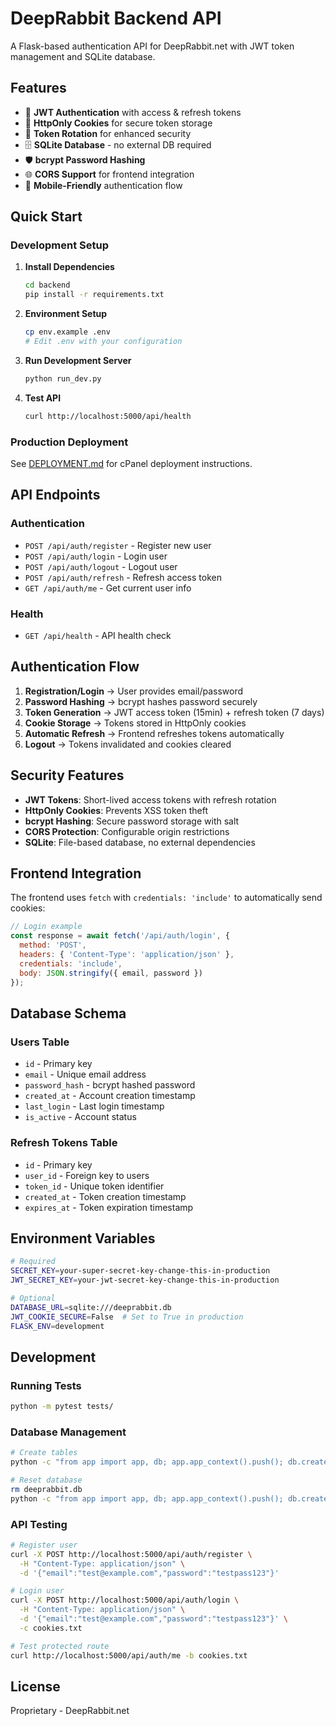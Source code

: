 # DeepRabbit Backend API

A Flask-based authentication API for DeepRabbit.net with JWT token management and SQLite database.

## Features

- 🔐 **JWT Authentication** with access & refresh tokens
- 🍪 **HttpOnly Cookies** for secure token storage
- 🔄 **Token Rotation** for enhanced security
- 🗄️ **SQLite Database** - no external DB required
- 🛡️ **bcrypt Password Hashing**
- 🌐 **CORS Support** for frontend integration
- 📱 **Mobile-Friendly** authentication flow

## Quick Start

### Development Setup

1. **Install Dependencies**
   ```bash
   cd backend
   pip install -r requirements.txt
   ```

2. **Environment Setup**
   ```bash
   cp env.example .env
   # Edit .env with your configuration
   ```

3. **Run Development Server**
   ```bash
   python run_dev.py
   ```

4. **Test API**
   ```bash
   curl http://localhost:5000/api/health
   ```

### Production Deployment

See [DEPLOYMENT.md](./DEPLOYMENT.md) for cPanel deployment instructions.

## API Endpoints

### Authentication
- `POST /api/auth/register` - Register new user
- `POST /api/auth/login` - Login user  
- `POST /api/auth/logout` - Logout user
- `POST /api/auth/refresh` - Refresh access token
- `GET /api/auth/me` - Get current user info

### Health
- `GET /api/health` - API health check

## Authentication Flow

1. **Registration/Login** → User provides email/password
2. **Password Hashing** → bcrypt hashes password securely
3. **Token Generation** → JWT access token (15min) + refresh token (7 days)
4. **Cookie Storage** → Tokens stored in HttpOnly cookies
5. **Automatic Refresh** → Frontend refreshes tokens automatically
6. **Logout** → Tokens invalidated and cookies cleared

## Security Features

- **JWT Tokens**: Short-lived access tokens with refresh rotation
- **HttpOnly Cookies**: Prevents XSS token theft
- **bcrypt Hashing**: Secure password storage with salt
- **CORS Protection**: Configurable origin restrictions
- **SQLite**: File-based database, no external dependencies

## Frontend Integration

The frontend uses `fetch` with `credentials: 'include'` to automatically send cookies:

```javascript
// Login example
const response = await fetch('/api/auth/login', {
  method: 'POST',
  headers: { 'Content-Type': 'application/json' },
  credentials: 'include',
  body: JSON.stringify({ email, password })
});
```

## Database Schema

### Users Table
- `id` - Primary key
- `email` - Unique email address
- `password_hash` - bcrypt hashed password
- `created_at` - Account creation timestamp
- `last_login` - Last login timestamp
- `is_active` - Account status

### Refresh Tokens Table
- `id` - Primary key
- `user_id` - Foreign key to users
- `token_id` - Unique token identifier
- `created_at` - Token creation timestamp
- `expires_at` - Token expiration timestamp

## Environment Variables

```bash
# Required
SECRET_KEY=your-super-secret-key-change-this-in-production
JWT_SECRET_KEY=your-jwt-secret-key-change-this-in-production

# Optional
DATABASE_URL=sqlite:///deeprabbit.db
JWT_COOKIE_SECURE=False  # Set to True in production
FLASK_ENV=development
```

## Development

### Running Tests
```bash
python -m pytest tests/
```

### Database Management
```bash
# Create tables
python -c "from app import app, db; app.app_context().push(); db.create_all()"

# Reset database
rm deeprabbit.db
python -c "from app import app, db; app.app_context().push(); db.create_all()"
```

### API Testing
```bash
# Register user
curl -X POST http://localhost:5000/api/auth/register \
  -H "Content-Type: application/json" \
  -d '{"email":"test@example.com","password":"testpass123"}'

# Login user
curl -X POST http://localhost:5000/api/auth/login \
  -H "Content-Type: application/json" \
  -d '{"email":"test@example.com","password":"testpass123"}' \
  -c cookies.txt

# Test protected route
curl http://localhost:5000/api/auth/me -b cookies.txt
```

## License

Proprietary - DeepRabbit.net




